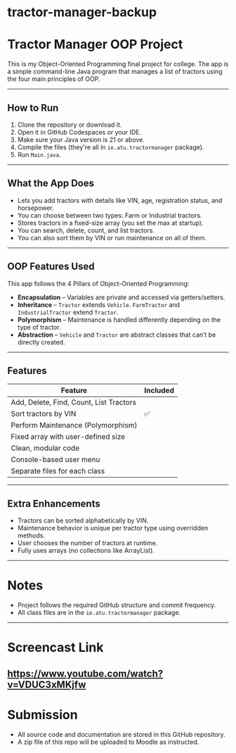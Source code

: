# tractor-manager-backup

# Tractor Manager OOP Project

This is my Object-Oriented Programming final project for college. The app is a simple command-line Java program that manages a list of tractors using the four main principles of OOP.

---

##  How to Run

1. Clone the repository or download it.
2. Open it in GitHub Codespaces or your IDE.
3. Make sure your Java version is 21 or above.
4. Compile the files (they're all in `ie.atu.tractormanager` package).
5. Run `Main.java`.

---

## What the App Does

- Lets you add tractors with details like VIN, age, registration status, and horsepower.
- You can choose between two types: Farm or Industrial tractors.
- Stores tractors in a fixed-size array (you set the max at startup).
- You can search, delete, count, and list tractors.
- You can also sort them by VIN or run maintenance on all of them.

---

## OOP Features Used

This app follows the 4 Pillars of Object-Oriented Programming:

- **Encapsulation** – Variables are private and accessed via getters/setters.
- **Inheritance** – `Tractor` extends `Vehicle`. `FarmTractor` and `IndustrialTractor` extend `Tractor`.
- **Polymorphism** – Maintenance is handled differently depending on the type of tractor.
- **Abstraction** – `Vehicle` and `Tractor` are abstract classes that can’t be directly created.

---

##  Features

| Feature | Included |
|--------|----------|
| Add, Delete, Find, Count, List Tractors |
| Sort tractors by VIN | ✅ |
| Perform Maintenance (Polymorphism) |
| Fixed array with user-defined size |
| Clean, modular code |
| Console-based user menu |
| Separate files for each class |

---

## Extra Enhancements

- Tractors can be sorted alphabetically by VIN.
- Maintenance behavior is unique per tractor type using overridden methods.
- User chooses the number of tractors at runtime.
- Fully uses arrays (no collections like ArrayList).

---

# Notes

- Project follows the required GitHub structure and commit frequency.
- All class files are in the `ie.atu.tractormanager` package.

---

# Screencast Link

https://www.youtube.com/watch?v=VDUC3xMKjfw
---

# Submission

- All source code and documentation are stored in this GitHub repository.
- A zip file of this repo will be uploaded to Moodle as instructed.


